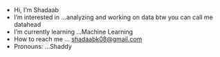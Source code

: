 -  Hi, I’m Shadaab
-  I’m interested in ...analyzing and working on data btw you can call me datahead
-  I’m currently learning ...Machine Learning
-  How to reach me ... shadaabk08@gmail.com
-  Pronouns: ...Shaddy


<!---
Shadaabkhan-dat/Shadaabkhan-dat is a ✨ special ✨ repository because its `README.md` (this file) appears on your GitHub profile.
You can click the Preview link to take a look at your changes.
--->
